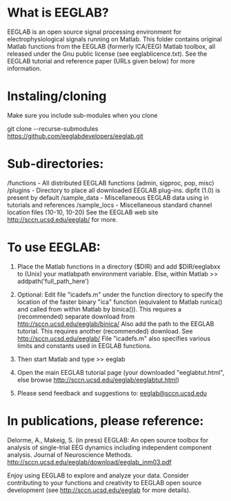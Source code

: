 

# What is EEGLAB?
EEGLAB is an open source signal processing environment for electrophysiological signals running on Matlab. This folder contains original Matlab functions from the EEGLAB (formerly ICA/EEG)
Matlab toolbox, all released under the Gnu public license (see eeglablicence.txt). See the EEGLAB tutorial and reference paper (URLs given below) for more information.

# Instaling/cloning
Make sure you include sub-modules when you clone

git clone --recurse-submodules https://github.com/eeglabdevelopers/eeglab.git

# Sub-directories:

 /functions - All distributed EEGLAB functions (admin, sigproc, pop, misc)
 /plugins   - Directory to place all downloaded EEGLAB plug-ins. dipfit (1.0)
              is present by default
 /sample_data -  Miscellaneous EEGLAB data using in tutorials and references
 /sample_locs -  Miscellaneous standard channel location files (10-10, 10-20)
              See the EEGLAB web site http://sccn.ucsd.edu/eeglab/ for more.

# To use EEGLAB: 

1. Place the Matlab functions in a directory ($DIR) and add 
   $DIR/eeglabxx to (Unix) your matlabpath environment variable. 
   Else, within Matlab 
                      >> addpath('full_path_here')

2. Optional: Edit file "icadefs.m" under the function directory to specify the location of
   the faster binary "ica" function (equivalent to Matlab runica() and called from within
   Matlab by binica()). This requires a (recommended) separate download from 
                       http://sccn.ucsd.edu/eeglab/binica/
   Also add the path to the EEGLAB tutorial. This requires another (recommended) download. See
                       http://sccn.ucsd.edu/eeglab/
   File "icadefs.m" also specifies various limits and constants used in EEGLAB functions.

3. Then start Matlab and type >> eeglab

4. Open the main EEGLAB tutorial page (your downloaded "eeglabtut.html",
   else browse http://sccn.ucsd.edu/eeglab/eeglabtut.html)

5. Please send feedback and suggestions to: eeglab@sccn.ucsd.edu

# In publications, please reference:

Delorme, A., Makeig, S. (in press) EEGLAB: An open source toolbox for analysis of single-trial 
EEG dynamics including independent component analysis. Journal of Neuroscience Methods.
               http://sccn.ucsd.edu/eeglab/download/eeglab_jnm03.pdf
 
Enjoy using EEGLAB to explore and analyze your data. Consider contributing to your functions
and creativity to EEGLAB open source development (see http://sccn.ucsd.edu/eeglab for more details).
